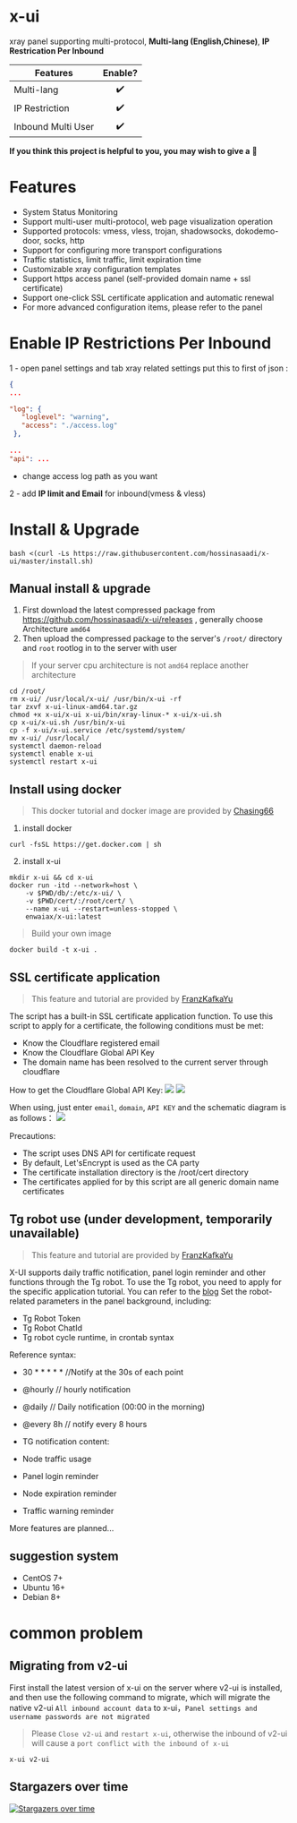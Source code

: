 # x-ui

xray panel supporting multi-protocol, **Multi-lang (English,Chinese)**, **IP Restrication Per Inbound**

| Features        | Enable?           |
| ------------- |:-------------:|
| Multi-lang | :heavy_check_mark: |
| IP Restriction | :heavy_check_mark: |
| Inbound Multi User | :heavy_check_mark: |

**If you think this project is helpful to you, you may wish to give a** :star2: 

# Features

- System Status Monitoring
- Support multi-user multi-protocol, web page visualization operation
- Supported protocols: vmess, vless, trojan, shadowsocks, dokodemo-door, socks, http
- Support for configuring more transport configurations
- Traffic statistics, limit traffic, limit expiration time
- Customizable xray configuration templates
- Support https access panel (self-provided domain name + ssl certificate)
- Support one-click SSL certificate application and automatic renewal
- For more advanced configuration items, please refer to the panel

# Enable IP Restrictions Per Inbound
1 - open panel settings and tab xray related settings put this to first of json :
 ```json
 { 
 ...
 
 "log": {
    "loglevel": "warning", 
    "access": "./access.log"
  },
  
 ...
 "api": ...
```
- change access log path as you want

2 - add **IP limit and Email** for inbound(vmess & vless)

# Install & Upgrade

```
bash <(curl -Ls https://raw.githubusercontent.com/hossinasaadi/x-ui/master/install.sh)
```

## Manual install & upgrade

1. First download the latest compressed package from https://github.com/hossinasaadi/x-ui/releases , generally choose Architecture `amd64`
2. Then upload the compressed package to the server's `/root/` directory and `root` rootlog in to the server with user

> If your server cpu architecture is not `amd64` replace another architecture

```
cd /root/
rm x-ui/ /usr/local/x-ui/ /usr/bin/x-ui -rf
tar zxvf x-ui-linux-amd64.tar.gz
chmod +x x-ui/x-ui x-ui/bin/xray-linux-* x-ui/x-ui.sh
cp x-ui/x-ui.sh /usr/bin/x-ui
cp -f x-ui/x-ui.service /etc/systemd/system/
mv x-ui/ /usr/local/
systemctl daemon-reload
systemctl enable x-ui
systemctl restart x-ui
```

## Install using docker

> This docker tutorial and docker image are provided by [Chasing66](https://github.com/Chasing66)

1. install docker

```shell
curl -fsSL https://get.docker.com | sh
```

2. install x-ui

```shell
mkdir x-ui && cd x-ui
docker run -itd --network=host \
    -v $PWD/db/:/etc/x-ui/ \
    -v $PWD/cert/:/root/cert/ \
    --name x-ui --restart=unless-stopped \
    enwaiax/x-ui:latest
```

> Build your own image

```shell
docker build -t x-ui .
```

## SSL certificate application

> This feature and tutorial are provided by [FranzKafkaYu](https://github.com/FranzKafkaYu)

The script has a built-in SSL certificate application function. To use this script to apply for a certificate, the following conditions must be met:

- Know the Cloudflare registered email
- Know the Cloudflare Global API Key
- The domain name has been resolved to the current server through cloudflare

How to get the Cloudflare Global API Key:
    ![](media/bda84fbc2ede834deaba1c173a932223.png)
    ![](media/d13ffd6a73f938d1037d0708e31433bf.png)

When using, just enter `email`, `domain`, `API KEY` and the schematic diagram is as follows：
        ![](media/2022-04-04_141259.png)

Precautions:

- The script uses DNS API for certificate request
- By default, Let'sEncrypt is used as the CA party
- The certificate installation directory is the /root/cert directory
- The certificates applied for by this script are all generic domain name certificates

## Tg robot use (under development, temporarily unavailable)

> This feature and tutorial are provided by [FranzKafkaYu](https://github.com/FranzKafkaYu)

X-UI supports daily traffic notification, panel login reminder and other functions through the Tg robot. To use the Tg robot, you need to apply for the specific application tutorial. You can refer to the [blog](https://coderfan.net/how-to-use-telegram-bot-to-alarm-you-when-someone-login-into-your-vps.html)
Set the robot-related parameters in the panel background, including:

- Tg Robot Token
- Tg Robot ChatId
- Tg robot cycle runtime, in crontab syntax


Reference syntax:

- 30 * * * * * //Notify at the 30s of each point
- @hourly // hourly notification
- @daily // Daily notification (00:00 in the morning)
- @every 8h // notify every 8 hours
- TG notification content:

- Node traffic usage
- Panel login reminder
- Node expiration reminder
- Traffic warning reminder

More features are planned...


## suggestion system

- CentOS 7+
- Ubuntu 16+
- Debian 8+

# common problem

## Migrating from v2-ui

First install the latest version of x-ui on the server where v2-ui is installed, and then use the following command to migrate, which will migrate the native v2-ui `All inbound account data` to x-ui，`Panel settings and username passwords are not migrated`

> Please `Close v2-ui` and `restart x-ui`, otherwise the inbound of v2-ui will cause a `port conflict with the inbound of x-ui`

```
x-ui v2-ui
```

## Stargazers over time

[![Stargazers over time](https://starchart.cc/hossinasaadi/x-ui.svg)](https://starchart.cc/hossinasaadi/x-ui)
